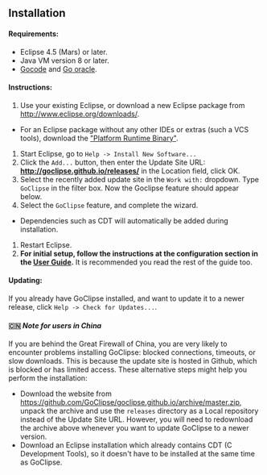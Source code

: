 ## Installation

#### Requirements: 
 * Eclipse 4.5 (Mars) or later.
 * Java VM version 8 or later.
 * [Gocode](https://github.com/nsf/gocode) and [Go oracle](http://golang.org/s/oracle-user-manual).

#### Instructions:
 1. Use your existing Eclipse, or download a new Eclipse package from http://www.eclipse.org/downloads/. 
  * For an Eclipse package without any other IDEs or extras (such a VCS tools), download the ["Platform Runtime Binary"](http://archive.eclipse.org/eclipse/downloads/drops4/R-4.5.2-201602121500/#PlatformRuntime). 
 1. Start Eclipse, go to `Help -> Install New Software...`
 1. Click the `Add...` button, then enter the Update Site URL: **http://goclipse.github.io/releases/** in the Location field, click OK.
 1. Select the recently added update site in the `Work with:` dropdown. Type `GoClipse` in the filter box. Now the Goclipse feature should appear below.
 1. Select the `GoClipse` feature, and complete the wizard. 
  * Dependencies such as CDT will automatically be added during installation.
 1. Restart Eclipse. 
 1. **For initial setup, follow the instructions at the configuration section in the [User Guide](UserGuide.md).** It is recommended you read the rest of the guide too.  

#### Updating:
If you already have GoClipse installed, and want to update it to a newer release, click `Help -> Check for Updates...`.

#### :cn: *Note for users in China*
If you are behind the Great Firewall of China, you are very likely to encounter problems installing GoClipse: blocked connections, timeouts, or slow downloads. This is because the update site is hosted in Github, which is blocked or has limited access. These alternative steps might help you perform the installation:

* Download the website from https://github.com/GoClipse/goclipse.github.io/archive/master.zip, unpack the archive and use the `releases` directory as a Local repository instead of the Update Site URL. However, you will need to redownload the archive above whenever you want to update GoClipse to a newer version.
* Download an Eclipse installation which already contains CDT (C Development Tools), so it doesn't have to be installed at the same time as GoClipse.
